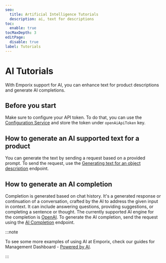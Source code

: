 ```yaml
---
seo:
  title: Artificial Intelligence Tutorials
  description: ai, text for descriptions
toc:
  enable: true
tocMaxDepth: 3
editPage:
  disable: true
label: Tutorials
---
```


# AI Tutorials

 With Emporix support for AI, you can enhance text for product descriptions and generate AI completions.

 ## Before you start

 Make sure to configure your API token. To do that, you can use the [Configuration Service](https://developer.emporix.io/docs/openapi/configuration/) and store the token under `openAiApiToken` key.

 ## How to generate an AI supported text for a product

You can generate the text by sending a request based on a provided prompt. To send the request, use the [ Generating text for an object description](/openapi/ai/#operation/POST-ai-generate-description) endpoint.

<OpenApiTryIt
  definitionId="ai"
  operationId="POST-ai-generate-description"
  defaultExample="Text generation request"
/>

## How to generate an AI completion

Completion is generated based on chat history. It's a generated response or continuation of a conversation, crafted by the AI to address the given input in context. 
It can include answering questions, providing suggestions, or completing a sentence or thought. 
The currently supported AI engine for the completion is [OpenAI](https://platform.openai.com/). 
To generate the AI completion, send the request using the [ AI Completion](/openapi/ai/#operation/POST-ai-completion) endpoint.

<OpenApiTryIt
  definitionId="ai"
  operationId="POST-ai-completions"
  defaultExample="Completion request"
/>

:::note

To see some more examples of using AI at Emporix, check our guides for Management Dashboard - [Powered by AI](https://developer.emporix.io/user-guides/extensibility-and-integrations/ai/ai-intro).

:::